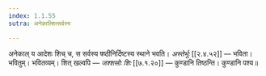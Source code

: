 ```yaml
---
index: 1.1.55
sutra: अनेकाल्शित्सर्वस्य

---
```

अनेकाल् य आदेशः शिच् च, स सर्वस्य षष्ठीनिर्दिष्टस्य स्थाने भवति। _अस्तेर्भूः_ [[२.४.५२]] — भविता। भवितुम्। भवितव्यम्। शित् खल्वपि — _जश्शसोः शिः_ [[७.१.२०]] — कुण्डानि तिष्ठन्ति। कुण्डानि पश्य॥